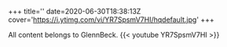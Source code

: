 +++
title=''
date=2020-06-30T18:38:13Z
cover='https://i.ytimg.com/vi/YR7SpsmV7HI/hqdefault.jpg'
+++

All content belongs to GlennBeck.
{{< youtube YR7SpsmV7HI >}}
